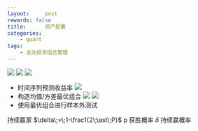 ```yaml
---
layout:     post
rewards: false
title:      资产配置
categories:
    - quant
tags:
    - 主动投资组合管理
---
```

![](https://cdn.jsdelivr.net/gh/631068264/img/006tNbRwgy1fuo3bcyqf5j31jc0hs7az.jpg)
![](https://cdn.jsdelivr.net/gh/631068264/img/006tNbRwgy1fuo3kzbp5nj31ia11cnc6.jpg)
![](https://cdn.jsdelivr.net/gh/631068264/img/006tNbRwgy1fuo3qexvghj31ge0uewmb.jpg)

- 时间序列预测收益率
![](https://cdn.jsdelivr.net/gh/631068264/img/006tNbRwgy1fuo42937ukj31iq0ge0xm.jpg)
- 构造均值/方差最优组合
![](https://cdn.jsdelivr.net/gh/631068264/img/006tNbRwgy1fuob8kehwbj31j60bkjup.jpg)
![](https://cdn.jsdelivr.net/gh/631068264/img/006tNbRwgy1fuob9dusedj31i4194qgo.jpg)
- 使用最优组合进行样本外测试

持续赢家
$\delta\;=\;1-\frac1{2\;\ast\;P}$
p 获胜概率 $\delta$ 持续赢概率